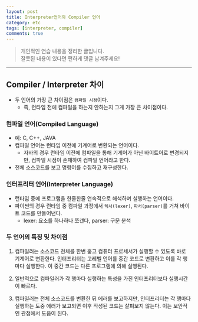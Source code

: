 ```yaml
---
layout: post
title: Interpreter언어와 Compiler 언어
category: etc
tags: [interpreter, compiler]
comments: true
---
```


> 개인적인 연습 내용을 정리한 글입니다.     
잘못된 내용이 있다면 편하게 댓글 남겨주세요!  

<hr>

## Compiler / Interpreter 차이

- 두 언어의 가장 큰 차이점은 `컴파일 시점`이다.
  - 즉, 런타임 전에 컴파일을 하는지 안하는지 그게 가장 큰 차이점이다.


### 컴파일 언어(Compiled Language)

- 예: C, C++, JAVA
- 컴파일 언어는 런타임 이전에 기계어로 변환되는 언어이다.
  - 자바의 경우 런타임 이전에 컴파일을 통해 기계어가 아닌 바이트어로 변경되지만, 컴파일 시점이 존재하여 컴파일 언어라고 한다.
- 전체 소스코드를 보고 명령어를 수집하고 재구성한다.


### 인터프리터 언어(Interpreter Language)

- 런타임 중에 프로그램을 한줄한줄 연속적으로 해석하며 실행하는 언어이다.
- 파이썬의 경우 런타임 중 컴파일 과정에서 `렉서(lexer)`, `파서(parser)`를 거쳐 바이트 코드를 만들어낸다.
  - lexer: 요소를 하나하나 쪼갠다, parser: 구문 분석


### 두 언어의 특징 및 차이점

1. 컴파일러는 소스코드 전체를 한번 훑고 컴퓨터 프로세서가 실행할 수 있도록 바로 기계어로 변환한다. 인터프리터는 고레벨 언어를 중간 코드로 변환하고 이를 각 행마다 실행한다. 이 중간 코드는 다른 프로그램에 의해 실행된다.

2. 일반적으로 컴파일러가 각 행마다 실행하는 특성을 가진 인터프리터보다 실행시간이 빠르다.

3. 컴파일러는 전체 소스코드를 변환한 뒤 에러를 보고하지만, 인터프리터는 각 행마다 실행하는 도중 에러가 보고되면 이후 작성된 코드는 살펴보지 않는다. 이는 보안적인 관점에서 도움이 된다.
